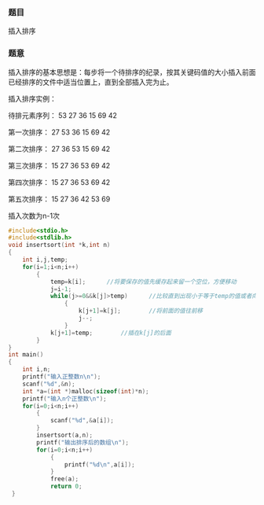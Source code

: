 ### 题目
插入排序

### 题意
插入排序的基本思想是：每步将一个待排序的纪录，按其关键码值的大小插入前面已经排序的文件中适当位置上，直到全部插入完为止。

插入排序实例：

待排元素序列： 53 27 36 15 69 42

第一次排序： 27 53 36 15 69 42

第二次排序： 27 36 53 15 69 42

第三次排序： 15 27 36 53 69 42

第四次排序： 15 27 36 53 69 42

第五次排序： 15 27 36 42 53 69

插入次数为n-1次

~~~ c
#include<stdio.h>
#include<stdlib.h>
void insertsort(int *k,int n)
{
	int i,j,temp;
	for(i=1;i<n;i++)
		{
			temp=k[i];		//将要保存的值先缓存起来留一个空位，方便移动 
			j=i-1;
			while(j>=0&&k[j]>temp)		//比较直到出现小于等于temp的值或者向前找到头 
				{
					k[j+1]=k[j];		//将前面的值往前移 
					j--;
				}
			k[j+1]=temp;		//插在k[j]的后面 
		}
}
int main()
{
	int i,n;
	printf("输入正整数n\n");
	scanf("%d",&n);
	int *a=(int *)malloc(sizeof(int)*n);
	printf("输入n个正整数\n");
	for(i=0;i<n;i++)
		{
			scanf("%d",&a[i]);
		}
		insertsort(a,n);
		printf("输出排序后的数组\n");
		for(i=0;i<n;i++)
			{
				printf("%d\n",a[i]);
			}
			free(a);
			return 0;
 } 
 ~~~
